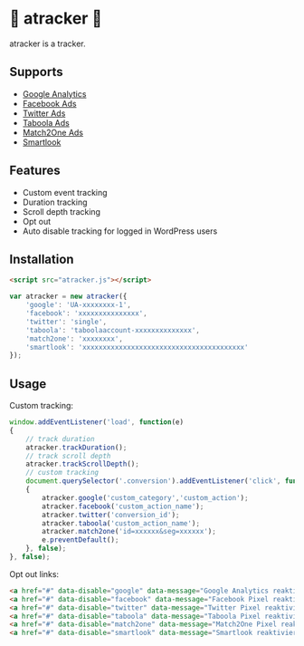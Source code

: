 # 👻 atracker 👻

atracker is a tracker.

## Supports

* [Google Analytics](https://analytics.google.com)
* [Facebook Ads](https://de-de.facebook.com/business/products/ads)
* [Twitter Ads](https://ads.twitter.com)
* [Taboola Ads](https://www.taboola.com)
* [Match2One Ads](https://www.match2one.com)
* [Smartlook](https://www.smartlook.com)

## Features

* Custom event tracking
* Duration tracking
* Scroll depth tracking
* Opt out
* Auto disable tracking for logged in WordPress users

## Installation

```html
<script src="atracker.js"></script>
```

```js
var atracker = new atracker({
    'google': 'UA-xxxxxxxx-1',
    'facebook': 'xxxxxxxxxxxxxxx',
    'twitter': 'single',
    'taboola': 'taboolaaccount-xxxxxxxxxxxxxx',
    'match2one': 'xxxxxxxx',
    'smartlook': 'xxxxxxxxxxxxxxxxxxxxxxxxxxxxxxxxxxxxxxxx'
});
```

## Usage

Custom tracking:
```js
window.addEventListener('load', function(e)
{
    // track duration
    atracker.trackDuration();
    // track scroll depth
    atracker.trackScrollDepth();
    // custom tracking
    document.querySelector('.conversion').addEventListener('click', function(e)
    { 
        atracker.google('custom_category','custom_action');
        atracker.facebook('custom_action_name');
        atracker.twitter('conversion_id');
        atracker.taboola('custom_action_name');
        atracker.match2one('id=xxxxxx&seg=xxxxxx');
        e.preventDefault();
    }, false);
}, false);
```

Opt out links:
```html
<a href="#" data-disable="google" data-message="Google Analytics reaktivieren">Google Analytics deaktivieren</a><br/>
<a href="#" data-disable="facebook" data-message="Facebook Pixel reaktivieren">Facebook Pixel deaktivieren</a><br/>
<a href="#" data-disable="twitter" data-message="Twitter Pixel reaktivieren">Twitter Pixel deaktivieren</a><br/>
<a href="#" data-disable="taboola" data-message="Taboola Pixel reaktivieren">Taboola Pixel deaktivieren</a><br/>
<a href="#" data-disable="match2one" data-message="Match2One Pixel reaktivieren">Match2One Pixel deaktivieren</a><br/>
<a href="#" data-disable="smartlook" data-message="Smartlook reaktivieren">Smartlook deaktivieren</a>
```